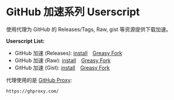 # GitHub 加速系列 Userscript

使用代理为 GitHub 的 Releases/Tags, Raw, gist 等资源提供下载加速。

**Userscript List:**
- GitHub 加速 (Releases): [install][dl_agent_releases]&emsp;[Greasy Fork][gf_agent_releases]
- GitHub 加速 (Raw): [install][dl_agent_raw]&emsp;[Greasy Fork][gf_agent_raw]
- GitHub 加速 (Gist): [install][dl_agent_gist]&emsp;[Greasy Fork][gf_agent_gist]

代理使用的是 [GitHub Proxy](https://ghproxy.com/):
```
https://ghproxy.com/
```
[gf_agent_gist]: https://greasyfork.org/zh-CN/scripts/427309-github-%E5%8A%A0%E9%80%9F-gist
[dl_agent_gist]: https://cdn.jsdelivr.net/gh/Mogeko/user-script-ghproxy@master/agentGistRaw/agentGistRaw.user.js
[gf_agent_raw]: https://greasyfork.org/zh-CN/scripts/427303-github-%E5%8A%A0%E9%80%9F-raw
[dl_agent_raw]: https://cdn.jsdelivr.net/gh/Mogeko/user-script-ghproxy@master/agentRaw/agentRaw.user.js
[gf_agent_releases]: https://greasyfork.org/zh-CN/scripts/427230-github-%E5%8A%A0%E9%80%9F-releases
[dl_agent_releases]: https://cdn.jsdelivr.net/gh/Mogeko/user-script-ghproxy@master/agentReleases/agentReleases.user.js
